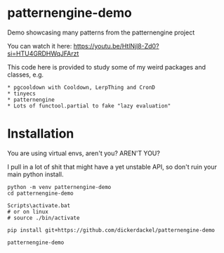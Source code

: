 # patternengine-demo

Demo showcasing many patterns from the patternengine project

You can watch it here: https://youtu.be/HtlNjl8-Zd0?si=HTU4GRDHWqJFArzt

This code here is provided to study some of my weird packages and classes, e.g.

    * pgcooldown with Cooldown, LerpThing and CronD
    * tinyecs
    * patternengine
    * Lots of functool.partial to fake "lazy evaluation"

# Installation

You are using virtual envs, aren't you?  AREN'T YOU?

I pull in a lot of shit that might have a yet unstable API, so don't ruin your
main python install.

```
python -m venv patternengine-demo
cd patternengine-demo

Scripts\activate.bat
# or on linux
# source ./bin/activate

pip install git+https://github.com/dickerdackel/patternengine-demo

patternengine-demo
```
